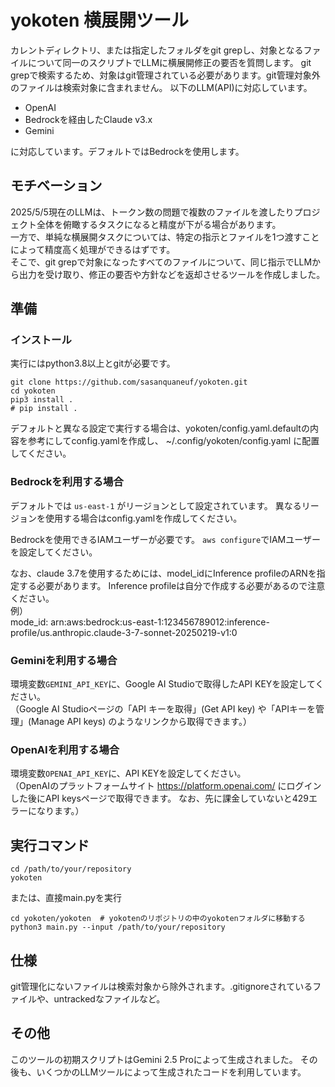 # yokoten 横展開ツール

カレントディレクトリ、または指定したフォルダをgit grepし、対象となるファイルについて同一のスクリプトでLLMに横展開修正の要否を質問します。
git grepで検索するため、対象はgit管理されている必要があります。git管理対象外のファイルは検索対象に含まれません。
以下のLLM(API)に対応しています。

- OpenAI
- Bedrockを経由したClaude v3.x
- Gemini

に対応しています。デフォルトではBedrockを使用します。

## モチベーション

2025/5/5現在のLLMは、トークン数の問題で複数のファイルを渡したりプロジェクト全体を俯瞰するタスクになると精度が下がる場合があります。  
一方で、単純な横展開タスクについては、特定の指示とファイルを1つ渡すことによって精度高く処理ができるはずです。  
そこで、git grepで対象になったすべてのファイルについて、同じ指示でLLMから出力を受け取り、修正の要否や方針などを返却させるツールを作成しました。

## 準備

### インストール

実行にはpython3.8以上とgitが必要です。

```shell
git clone https://github.com/sasanquaneuf/yokoten.git
cd yokoten
pip3 install .
# pip install .
```

デフォルトと異なる設定で実行する場合は、yokoten/config.yaml.defaultの内容を参考にしてconfig.yamlを作成し、
~/.config/yokoten/config.yaml に配置してください。

### Bedrockを利用する場合

デフォルトでは `us-east-1` がリージョンとして設定されています。
異なるリージョンを使用する場合はconfig.yamlを作成してください。

Bedrockを使用できるIAMユーザーが必要です。
`aws configure`でIAMユーザーを設定してください。

なお、claude 3.7を使用するためには、model_idにInference profileのARNを指定する必要があります。
Inference profileは自分で作成する必要があるので注意ください。  
例）  
mode_id: arn:aws:bedrock:us-east-1:123456789012:inference-profile/us.anthropic.claude-3-7-sonnet-20250219-v1:0

### Geminiを利用する場合

環境変数`GEMINI_API_KEY`に、Google AI Studioで取得したAPI KEYを設定してください。  
（Google AI Studioページの「API キーを取得」(Get API key) や「APIキーを管理」(Manage API keys) のようなリンクから取得できます。）

### OpenAIを利用する場合

環境変数`OPENAI_API_KEY`に、API KEYを設定してください。  
（OpenAIのプラットフォームサイト https://platform.openai.com/ にログインした後にAPI keysページで取得できます。
なお、先に課金していないと429エラーになります。）

## 実行コマンド

```shell
cd /path/to/your/repository
yokoten
```

または、直接main.pyを実行

```shell
cd yokoten/yokoten  # yokotenのリポジトリの中のyokotenフォルダに移動する
python3 main.py --input /path/to/your/repository
```

## 仕様

git管理化にないファイルは検索対象から除外されます。.gitignoreされているファイルや、untrackedなファイルなど。

## その他

このツールの初期スクリプトはGemini 2.5 Proによって生成されました。
その後も、いくつかのLLMツールによって生成されたコードを利用しています。
